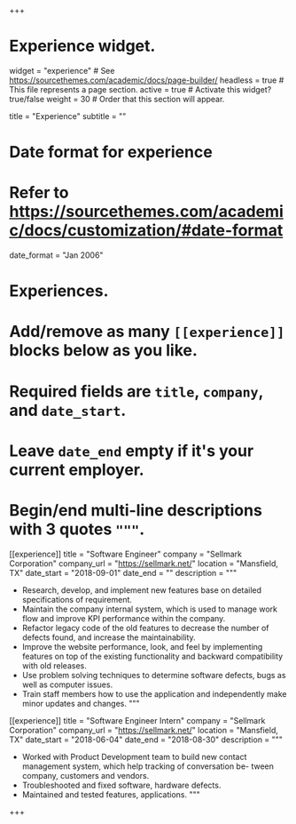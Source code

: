 +++
# Experience widget.
widget = "experience"  # See https://sourcethemes.com/academic/docs/page-builder/
headless = true  # This file represents a page section.
active = true  # Activate this widget? true/false
weight = 30  # Order that this section will appear.

title = "Experience"
subtitle = ""

# Date format for experience
#   Refer to https://sourcethemes.com/academic/docs/customization/#date-format
date_format = "Jan 2006"

# Experiences.
#   Add/remove as many `[[experience]]` blocks below as you like.
#   Required fields are `title`, `company`, and `date_start`.
#   Leave `date_end` empty if it's your current employer.
#   Begin/end multi-line descriptions with 3 quotes `"""`.

[[experience]]
  title = "Software Engineer"
  company = "Sellmark Corporation"
  company_url = "https://sellmark.net/"
  location = "Mansfield, TX"
  date_start = "2018-09-01"
  date_end = ""
  description = """  
  * Research, develop, and implement new features base on detailed specifications of requirement.
  * Maintain the company internal system, which is used to manage work flow and improve KPI performance within the company.
  * Refactor legacy code of the old features to decrease the number of defects found, and increase the maintainability.
  * Improve the website performance, look, and feel by implementing features on top of the existing functionality and backward
compatibility with old releases.
  * Use problem solving techniques to determine software defects, bugs as well as computer issues.
  * Train staff members how to use the application and independently make minor updates and changes.
  """

[[experience]]
  title = "Software Engineer Intern"
  company = "Sellmark Corporation"
  company_url = "https://sellmark.net/"
  location = "Mansfield, TX"
  date_start = "2018-06-04"
  date_end = "2018-08-30"
  description = """
  * Worked with Product Development team to build new contact management system, which help tracking of conversation be-
tween company, customers and vendors.
  * Troubleshooted and fixed software, hardware defects.
  * Maintained and tested features, applications.
  """

+++
